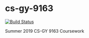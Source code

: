 # cs-gy-9163

[![Build Status](https://travis-ci.com/acheung456/cs-gy-9163.svg?token=nn5p6QyxVmfztyLEvRqn&branch=master)](https://travis-ci.com/acheung456/cs-gy-9163)

Summer 2019 CS-GY 9163 Coursework
